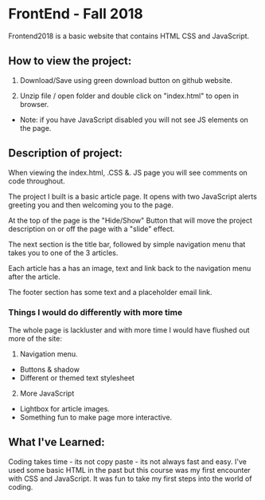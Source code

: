 # FrontEnd - Fall 2018

Frontend2018 is a basic website that contains HTML CSS and JavaScript.

## How to view the project:
1. Download/Save using green download button on github website.

2. Unzip file / open folder and double click on "index.html" to open in browser.
  * Note: if you have JavaScript disabled you will not see JS elements on the page.


## Description of project:

When viewing the index.html, .CSS &. JS page you will see comments on code throughout.

The project I built is a basic article page.  It opens with two JavaScript alerts greeting you and then welcoming you to the page.

At the top of the page is the "Hide/Show" Button that will move the project description on or off the page with a "slide" effect.

The next section is the title bar, followed by simple navigation menu that takes you to one of the 3 articles.

Each article has a has an image, text and link back to the navigation menu after the article.

The footer section has some text and a placeholder email link.

### Things I would do differently with more time

The whole page is lackluster and with more time I would have flushed out more of the site:

1. Navigation menu.
  * Buttons & shadow
  * Different or themed text stylesheet

2. More JavaScript
  * Lightbox for article images.
  * Something fun to make page more interactive.


## What I've Learned:

Coding takes time - its not copy paste - its not always fast and easy.  I've used some basic HTML in the past but this course was my first encounter with CSS and JavaScript.  It was fun to take my first steps into the world of coding.
